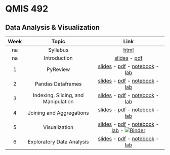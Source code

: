 # QMIS 492
## Data Analysis & Visualization



|Week | Topic        | Link  |
| :---: | :-------------: |:-------------:|
| na | Syllabus      | [html](http://bit.ly/mis492_syl) |
| na | Introduction     | [slides](http://qmisr.github.io/mis492/intro.slides.html) -  [pdf](http://qmisr.github.io/mis492/intro.pdf)  
| 1 | PyReview| [slides](http://qmisr.github.io/mis492/week1.slides.html) -  [pdf](http://qmisr.github.io/mis492/week1.pdf) -  [notebook](http://qmisr.github.io/mis492/week1.ipynb) - [lab](http://qmisr.github.io/mis492/week1_lab.ipynb)
| 2 | Pandas Dataframes| [slides](http://qmisr.github.io/mis492/week2.slides.html) -  [pdf](http://qmisr.github.io/mis492/week2.pdf) -  [notebook](http://qmisr.github.io/mis492/week2.ipynb) - [lab](http://qmisr.github.io/mis492/week2_lab.ipynb)
| 3 | Indexing, Slicing, and Manipulation| [slides](http://qmisr.github.io/mis492/week3.slides.html) -  [pdf](http://qmisr.github.io/mis492/week3.pdf) -  [notebook](http://qmisr.github.io/mis492/week3.ipynb) - [lab](http://qmisr.github.io/mis492/week3_lab.ipynb)
| 4 | Joining and Aggregations | [slides](http://qmisr.github.io/mis492/week4.slides.html) -  [pdf](http://qmisr.github.io/mis492/week4.pdf) -  [notebook](http://qmisr.github.io/mis492/week4.ipynb) - [lab](http://qmisr.github.io/mis492/week4_lab.ipynb)
| 5 | Visualization | [slides](http://qmisr.github.io/mis492/week5.slides.html) -  [pdf](http://qmisr.github.io/mis492/week5.pdf) -  [notebook](http://qmisr.github.io/mis492/week5.ipynb) - [lab](http://qmisr.github.io/mis492/week5_lab.ipynb) - [![Binder](https://mybinder.org/badge.svg)](https://mybinder.org/v2/gh/qmisr/mis492/master?filepath=week5_lab.ipynb)
| 6 | Exploratory Data Analysis | [slides](http://qmisr.github.io/mis492/week6.slides.html) -  [pdf](http://qmisr.github.io/mis492/week6.pdf) -  [notebook](http://qmisr.github.io/mis492/week6.ipynb) - [lab](http://qmisr.github.io/mis492/week6_lab.ipynb)
